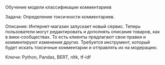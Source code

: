 Обучение модели классификации комментариев

Задача: Определение токсичности комментариев.

Описание: Интернет-магазин запускает новый сервис. Теперь пользователи могут редактировать и дополнять описания товаров, как в вики-сообществах. То есть клиенты предлагают свои правки и комментируют изменения других. Требуется инструмент, который будет искать токсичные комментарии и отправлять их на модерацию.

Ключи: Python, Pandas, BERT, nltk, tf-idf
